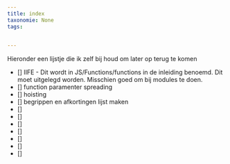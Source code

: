 ```yaml
---
title: index
taxonomie: None
tags:

 
---
```



Hieronder een lijstje die ik zelf bij houd om later op terug te komen
- [] IIFE - Dit wordt in JS/Functions/functions in de inleiding benoemd. Dit moet uitgelegd worden. Misschien goed om bij modules te doen.
- [] function paramenter spreading
- [] hoisting
- [] begrippen en afkortingen lijst maken
- [] 
- [] 
- [] 
- [] 
- [] 
- [] 
- [] 
